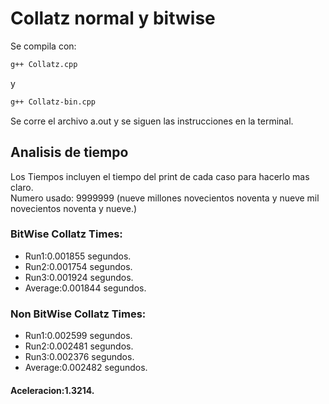 # Collatz normal y bitwise  
  
Se compila con:  
```bash
g++ Collatz.cpp
```
y  
```bash
g++ Collatz-bin.cpp
```
  
Se corre el archivo a.out y se siguen las instrucciones en la terminal.
  
## Analisis de tiempo
Los Tiempos incluyen el tiempo del print de cada caso para hacerlo mas claro.    
Numero usado: 9999999 (nueve millones novecientos noventa y nueve mil novecientos noventa y nueve.)  
### BitWise Collatz Times:    
- Run1:0.001855 segundos.    
- Run2:0.001754 segundos.     
- Run3:0.001924 segundos.     
- Average:0.001844 segundos.  
### Non BitWise Collatz Times:      
- Run1:0.002599 segundos.    
- Run2:0.002481 segundos.    
- Run3:0.002376 segundos.    
- Average:0.002482 segundos.  
#### Aceleracion:1.3214.  
